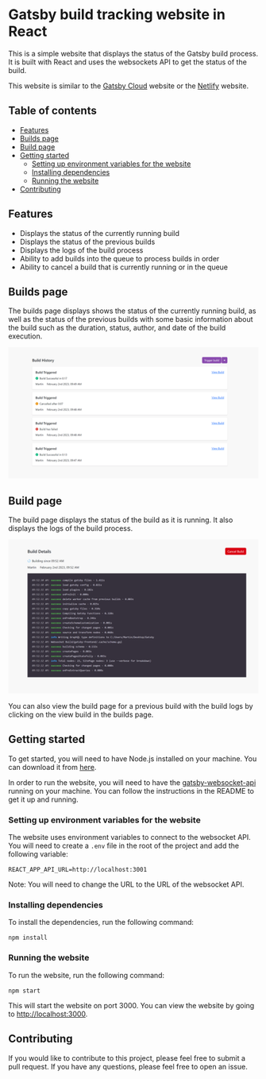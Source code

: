 # Gatsby build tracking website in React

This is a simple website that displays the status of the Gatsby build process. It is built with React and uses the websockets API to get the status of the build.

This website is similar to the [Gatsby Cloud](https://www.gatsbyjs.com/cloud/) website or the [Netlify](https://www.netlify.com/) website.

## Table of contents

- [Features](#features)
- [Builds page](#builds-page)
- [Build page](#build-page)
- [Getting started](#getting-started)
  - [Setting up environment variables for the website](#setting-up-environment-variables-for-the-website)
  - [Installing dependencies](#installing-dependencies)
  - [Running the website](#running-the-website)
- [Contributing](#contributing)

## Features

- Displays the status of the currently running build
- Displays the status of the previous builds
- Displays the logs of the build process
- Ability to add builds into the queue to process builds in order
- Ability to cancel a build that is currently running or in the queue

## Builds page

The builds page displays shows the status of the currently running build, as well as the status of the previous builds with some basic information about the build such as the duration, status, author, and date of the build execution.

![Builds page](public/builds-page.png)

## Build page

The build page displays the status of the build as it is running. It also displays the logs of the build process.

![Build page](public/build-page.png)

You can also view the build page for a previous build with the build logs by clicking on the view build in the builds page.

## Getting started

To get started, you will need to have Node.js installed on your machine. You can download it from [here](https://nodejs.org/en/download/).

In order to run the website, you will need to have the [gatsby-websocket-api](https://github.com/martinholecekmax/gatsby-websocket-api) running on your machine. You can follow the instructions in the README to get it up and running.

### Setting up environment variables for the website

The website uses environment variables to connect to the websocket API. You will need to create a `.env` file in the root of the project and add the following variable:

```
REACT_APP_API_URL=http://localhost:3001
```

Note: You will need to change the URL to the URL of the websocket API.

### Installing dependencies

To install the dependencies, run the following command:

```
npm install
```

### Running the website

To run the website, run the following command:

```
npm start
```

This will start the website on port 3000. You can view the website by going to [http://localhost:3000](http://localhost:3000).

## Contributing

If you would like to contribute to this project, please feel free to submit a pull request. If you have any questions, please feel free to open an issue.

